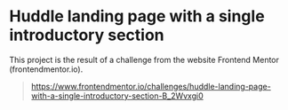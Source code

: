 # Huddle landing page with a single introductory section

This project is the result of a challenge from the website Frontend Mentor (frontendmentor.io).

> https://www.frontendmentor.io/challenges/huddle-landing-page-with-a-single-introductory-section-B_2Wvxgi0
